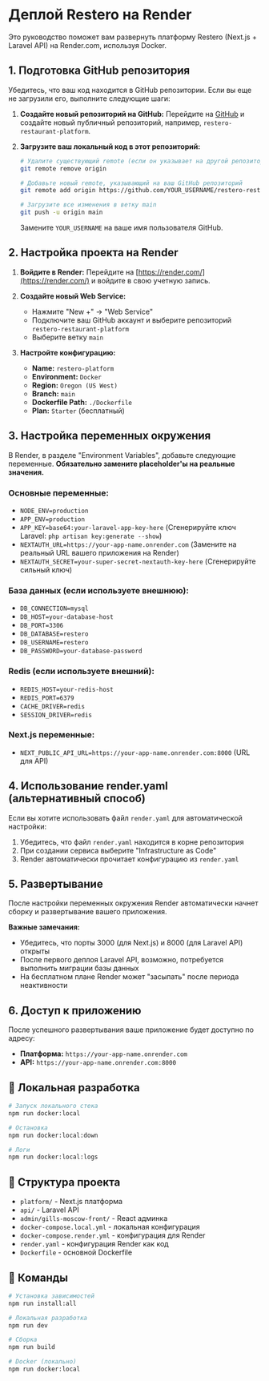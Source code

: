 # Деплой Restero на Render

Это руководство поможет вам развернуть платформу Restero (Next.js + Laravel API) на Render.com, используя Docker.

## 1. Подготовка GitHub репозитория

Убедитесь, что ваш код находится в GitHub репозитории. Если вы еще не загрузили его, выполните следующие шаги:

1. **Создайте новый репозиторий на GitHub:**
   Перейдите на [GitHub](https://github.com/new) и создайте новый публичный репозиторий, например, `restero-restaurant-platform`.

2. **Загрузите ваш локальный код в этот репозиторий:**
   ```bash
   # Удалите существующий remote (если он указывает на другой репозиторий)
   git remote remove origin

   # Добавьте новый remote, указывающий на ваш GitHub репозиторий
   git remote add origin https://github.com/YOUR_USERNAME/restero-restaurant-platform.git

   # Загрузите все изменения в ветку main
   git push -u origin main
   ```
   Замените `YOUR_USERNAME` на ваше имя пользователя GitHub.

## 2. Настройка проекта на Render

1. **Войдите в Render:**
   Перейдите на [https://render.com/](https://render.com/) и войдите в свою учетную запись.

2. **Создайте новый Web Service:**
   - Нажмите "New +" -> "Web Service"
   - Подключите ваш GitHub аккаунт и выберите репозиторий `restero-restaurant-platform`
   - Выберите ветку `main`

3. **Настройте конфигурацию:**
   - **Name:** `restero-platform`
   - **Environment:** `Docker`
   - **Region:** `Oregon (US West)`
   - **Branch:** `main`
   - **Dockerfile Path:** `./Dockerfile`
   - **Plan:** `Starter` (бесплатный)

## 3. Настройка переменных окружения

В Render, в разделе "Environment Variables", добавьте следующие переменные. **Обязательно замените placeholder'ы на реальные значения.**

### Основные переменные:

- `NODE_ENV=production`
- `APP_ENV=production`
- `APP_KEY=base64:your-laravel-app-key-here` (Сгенерируйте ключ Laravel: `php artisan key:generate --show`)
- `NEXTAUTH_URL=https://your-app-name.onrender.com` (Замените на реальный URL вашего приложения на Render)
- `NEXTAUTH_SECRET=your-super-secret-nextauth-key-here` (Сгенерируйте сильный ключ)

### База данных (если используете внешнюю):

- `DB_CONNECTION=mysql`
- `DB_HOST=your-database-host`
- `DB_PORT=3306`
- `DB_DATABASE=restero`
- `DB_USERNAME=restero`
- `DB_PASSWORD=your-database-password`

### Redis (если используете внешний):

- `REDIS_HOST=your-redis-host`
- `REDIS_PORT=6379`
- `CACHE_DRIVER=redis`
- `SESSION_DRIVER=redis`

### Next.js переменные:

- `NEXT_PUBLIC_API_URL=https://your-app-name.onrender.com:8000` (URL для API)

## 4. Использование render.yaml (альтернативный способ)

Если вы хотите использовать файл `render.yaml` для автоматической настройки:

1. Убедитесь, что файл `render.yaml` находится в корне репозитория
2. При создании сервиса выберите "Infrastructure as Code"
3. Render автоматически прочитает конфигурацию из `render.yaml`

## 5. Развертывание

После настройки переменных окружения Render автоматически начнет сборку и развертывание вашего приложения.

**Важные замечания:**
- Убедитесь, что порты 3000 (для Next.js) и 8000 (для Laravel API) открыты
- После первого деплоя Laravel API, возможно, потребуется выполнить миграции базы данных
- На бесплатном плане Render может "засыпать" после периода неактивности

## 6. Доступ к приложению

После успешного развертывания ваше приложение будет доступно по адресу:
- **Платформа:** `https://your-app-name.onrender.com`
- **API:** `https://your-app-name.onrender.com:8000`

## 🐳 Локальная разработка

```bash
# Запуск локального стека
npm run docker:local

# Остановка
npm run docker:local:down

# Логи
npm run docker:local:logs
```

## 📁 Структура проекта

- `platform/` - Next.js платформа
- `api/` - Laravel API
- `admin/gills-moscow-front/` - React админка
- `docker-compose.local.yml` - локальная конфигурация
- `docker-compose.render.yml` - конфигурация для Render
- `render.yaml` - конфигурация Render как код
- `Dockerfile` - основной Dockerfile

## 🔧 Команды

```bash
# Установка зависимостей
npm run install:all

# Локальная разработка
npm run dev

# Сборка
npm run build

# Docker (локально)
npm run docker:local
```
